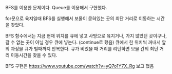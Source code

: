 BFS를 이용한 문제이다.
Queue를 이용해서 구현했다.

for문으로 육지일때 BFS를 실행해서
보물이 묻혀있는 곳의 최단 거리로 이동하는 시간을 찾았다.

BFS 함수에서는 지금 현재 위치를 큐에 넣고 사방으로 육지거나, 가지 않았던 곳이구나, 갈 수 없는 곳이 아닐 경우 큐에 넣는다.
(continue로 했음)
큐에서 한 위치씩 꺼내서 앞의 과정을 큐가 빌때까지 반복한다.
큐가 비었을 때 거리를 리턴하면 보물 간의 최단 거리 이동시간을 찾을 수 있다.

BFS 구현은 https://www.youtube.com/watch?v=yQ7o1Y7X_Rg 보고 했음
